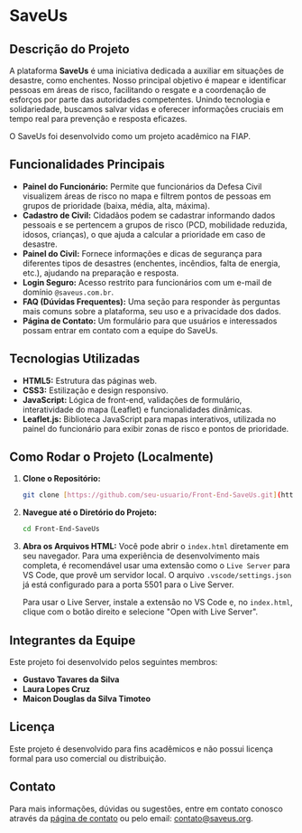 # SaveUs

## Descrição do Projeto
A plataforma **SaveUs** é uma iniciativa dedicada a auxiliar em situações de desastre, como enchentes. Nosso principal objetivo é mapear e identificar pessoas em áreas de risco, facilitando o resgate e a coordenação de esforços por parte das autoridades competentes. Unindo tecnologia e solidariedade, buscamos salvar vidas e oferecer informações cruciais em tempo real para prevenção e resposta eficazes.

O SaveUs foi desenvolvido como um projeto acadêmico na FIAP.

## Funcionalidades Principais

* **Painel do Funcionário:** Permite que funcionários da Defesa Civil visualizem áreas de risco no mapa e filtrem pontos de pessoas em grupos de prioridade (baixa, média, alta, máxima).
* **Cadastro de Civil:** Cidadãos podem se cadastrar informando dados pessoais e se pertencem a grupos de risco (PCD, mobilidade reduzida, idosos, crianças), o que ajuda a calcular a prioridade em caso de desastre.
* **Painel do Civil:** Fornece informações e dicas de segurança para diferentes tipos de desastres (enchentes, incêndios, falta de energia, etc.), ajudando na preparação e resposta.
* **Login Seguro:** Acesso restrito para funcionários com um e-mail de domínio `@saveus.com.br`.
* **FAQ (Dúvidas Frequentes):** Uma seção para responder às perguntas mais comuns sobre a plataforma, seu uso e a privacidade dos dados.
* **Página de Contato:** Um formulário para que usuários e interessados possam entrar em contato com a equipe do SaveUs.

## Tecnologias Utilizadas

* **HTML5:** Estrutura das páginas web.
* **CSS3:** Estilização e design responsivo.
* **JavaScript:** Lógica de front-end, validações de formulário, interatividade do mapa (Leaflet) e funcionalidades dinâmicas.
* **Leaflet.js:** Biblioteca JavaScript para mapas interativos, utilizada no painel do funcionário para exibir zonas de risco e pontos de prioridade.

## Como Rodar o Projeto (Localmente)

1.  **Clone o Repositório:**
    ```bash
    git clone [https://github.com/seu-usuario/Front-End-SaveUs.git](https://github.com/seu-usuario/Front-End-SaveUs.git)
    ```
2.  **Navegue até o Diretório do Projeto:**
    ```bash
    cd Front-End-SaveUs
    ```
3.  **Abra os Arquivos HTML:**
    Você pode abrir o `index.html` diretamente em seu navegador. Para uma experiência de desenvolvimento mais completa, é recomendável usar uma extensão como o `Live Server` para VS Code, que provê um servidor local. O arquivo `.vscode/settings.json` já está configurado para a porta 5501 para o Live Server.

    Para usar o Live Server, instale a extensão no VS Code e, no `index.html`, clique com o botão direito e selecione "Open with Live Server".

## Integrantes da Equipe

Este projeto foi desenvolvido pelos seguintes membros:

* **Gustavo Tavares da Silva**
* **Laura Lopes Cruz**
* **Maicon Douglas da Silva Timoteo**

## Licença

Este projeto é desenvolvido para fins acadêmicos e não possui licença formal para uso comercial ou distribuição.

## Contato

Para mais informações, dúvidas ou sugestões, entre em contato conosco através da [página de contato](assets/contato.html) ou pelo email: contato@saveus.org.